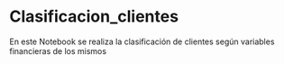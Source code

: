 # Clasificacion_clientes
En este Notebook se realiza la clasificación de clientes según variables financieras de los mismos
